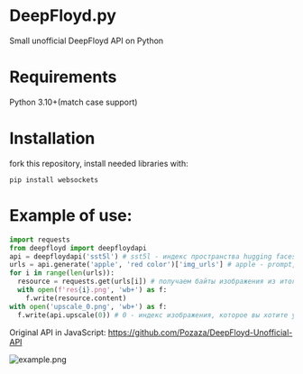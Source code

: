 # DeepFloyd.py
Small unofficial DeepFloyd API on Python

# Requirements
Python 3.10+(match case support)

# Installation
fork this repository, install needed libraries with:
```
pip install websockets
```

# Example of use:
```py
import requests
from deepfloyd import deepfloydapi
api = deepfloydapi('sst5l') # sst5l - индекс пространства hugging faces
urls = api.generate('apple', 'red color')['img_urls'] # apple - prompt, red color - negative prompt(необязателен)
for i in range(len(urls)):
  resource = requests.get(urls[i]) # получаем байты изображения из итогового url
  with open(f'res{i}.png', 'wb+') as f:
    f.write(resource.content)
with open('upscale_0.png', 'wb+') as f:
  f.write(api.upscale(0)) # 0 - индекс изображения, которое вы хотите увеличить
```

Original API in JavaScript:
https://github.com/Pozaza/DeepFloyd-Unofficial-API

![example.png](https://i.imgur.com/yyV3u9s.png)
